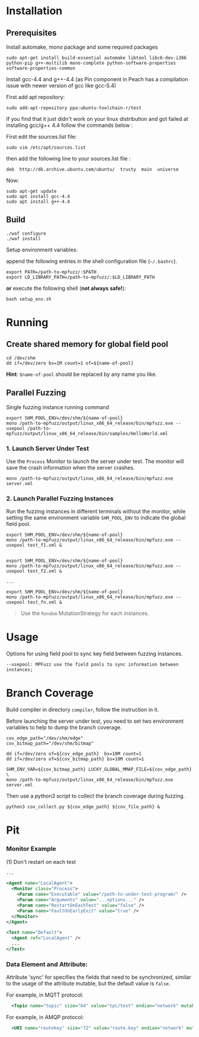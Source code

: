 # Installation

## Prerequisites

Install automake, mono package and some required packages

```shell
sudo apt-get install build-essential automake libtool libc6-dev-i386 python-pip g++-multilib mono-complete python-software-properties software-properties-common
```



Install gcc-4.4 and g++-4.4 (as Pin component in Peach has a compilation issue with newer version of gcc like gcc-5.4)

First add apt repository:

```shell
sudo add-apt-repository ppa:ubuntu-toolchain-r/test
```

If you find that it just didn't work on your linux distribution and got failed at installing gcc/g++ 4.4 follow the commands below :

First edit the sources.list file:

```shell
sudo vim /etc/apt/sources.list
```

then add the following line to your sources.list file :

```shell
deb  http://dk.archive.ubuntu.com/ubuntu/  trusty  main  universe
```



Now:

```shell
sudo apt-get update
sudo apt install gcc-4.4
sudo apt install g++-4.4
```



## Build

```shell
./waf configure
./waf install
```

Setup environment variables:

append the following entries in the shell configuration file (`~/.bashrc`).

```shell
export PATH=/path-to-mpfuzz/:$PATH
export LD_LIBRARY_PATH=/path-to-mpfuzz/:$LD_LIBRARY_PATH
```

**or** execute the following shell (**not always safe!**):

```shell
bash setup_env.sh
```



# Running

## Create shared memory for global field pool

```shell
cd /dev/shm
dd if=/dev/zero bs=1M count=1 of=${name-of-pool}
```

**Hint**: `$name-of-pool` should be replaced by any name you like.

## Parallel Fuzzing

Single fuzzing instance running command

```shell
export SHM_POOL_ENV=/dev/shm/${name-of-pool}
mono /path-to-mpfuzz/output/linux_x86_64_release/bin/mpfuzz.exe --usepool /path-to-mpfuzz/output/linux_x86_64_release/bin/samples/HelloWorld.xml
```

### 1. Launch Server Under Test

Use the `Process` Monitor to launch the server under test. The monitor will save the crash information when the server crashes.

``` shell
mono /path-to-mpfuzz/output/linux_x86_64_release/bin/mpfuzz.exe server.xml
```

### 2. Launch Parallel Fuzzing Instances

Run the fuzzing instances in different terminals without the monitor, while setting the same environment variable `SHM_POOL_ENV` to indicate the global field pool.

``` shell
export SHM_POOL_ENV=/dev/shm/${name-of-pool}
mono /path-to-mpfuzz/output/linux_x86_64_release/bin/mpfuzz.exe --usepool test_f1.xml &


export SHM_POOL_ENV=/dev/shm/${name-of-pool}
mono /path-to-mpfuzz/output/linux_x86_64_release/bin/mpfuzz.exe --usepool test_f2.xml &

...

export SHM_POOL_ENV=/dev/shm/${name-of-pool}
mono /path-to-mpfuzz/output/linux_x86_64_release/bin/mpfuzz.exe --usepool test_fn.xml &
```

> Use the `Random` MutationStrategy for each instances.


# Usage

Options for using field pool to sync key field between fuzzing instances.

```
--usepool: MPFuzz use the field pools to sync information between instances;
```


# Branch Coverage 

Build compiler in directory `compiler`, follow the instruction in it.

Before launching the server under test, you need to set two environment variables to help to dump the branch coverage.

```shell
cov_edge_path="/dev/shm/edge"
cov_bitmap_path="/dev/shm/bitmap"

dd if=/dev/zero of=${cov_edge_path}  bs=10M count=1
dd if=/dev/zero of=${cov_bitmap_path} bs=10M count=1

SHM_ENV_VAR=${cov_bitmap_path} LUCKY_GLOBAL_MMAP_FILE=${cov_edge_path}  \
mono /path-to-mpfuzz/output/linux_x86_64_release/bin/mpfuzz.exe server.xml
```

Then use a python3 script to collect the branch coverage during fuzzing.
```shell
python3 cov_collect.py ${cov_edge_path} ${cov_file_path} &
```

# Pit

### Monitor Example

(1) Don't restart on each test

```xml
...

<Agent name="LocalAgent">
  <Monitor class="Process">
    <Param name="Executable" value="/path-to-under-test-program/" />
    <Param name="Arguments" value="...options..." />
    <Param name="RestartOnEachTest" value="false" />
    <Param name="FaultOnEarlyExit" value="true" />
  </Monitor>
</Agent>

<Test name="Default">
  <Agent ref="LocalAgent" />
  ...
</Test>
```

### Data Element and Attribute:

Attribute 'sync' for specifies the fields that need to be synchronized, similar to the usage of the attribute mutable, but the default value is `false`.

For example, in MQTT protocol:

```xml
  <Topic name="topic" size="64" value="tpc/test" endian="network" mutable="true" sync="true"/>
```

For example, in AMQP protocol:

```xml
  <URI name="routekey" size="72" value="route.key" endian="network" mutable="true" sync="true"/>
```

